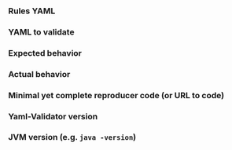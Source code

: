### Rules YAML

### YAML to validate

### Expected behavior

### Actual behavior

### Minimal yet complete reproducer code (or URL to code)

### Yaml-Validator version

### JVM version (e.g. `java -version`)
